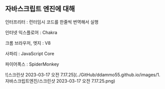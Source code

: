 ## 자바스크립트 엔진에 대해

인터프리터 : 런터임시 코드를 한줄씩 번역해서 실행

인터넷 익스플로어 : Chakra

크롬 브라우저, 엣지 : V8

사파리 : JavaScript Core

파이어폭스 : SpiderMonkey 

![스크린샷 2023-03-17 오전 7.17.25](../GitHub/ddammo55.github.io/images/1.자바스크립트엔진/스크린샷 2023-03-17 오전 7.17.25.png)